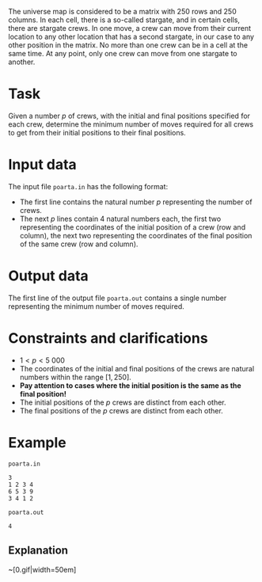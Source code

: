 
The universe map is considered to be a matrix with $250$ rows and $250$ columns. In each cell, there is a so-called stargate, and in certain cells, there are stargate crews. In one move, a crew can move from their current location to any other location that has a second stargate, in our case to any other position in the matrix. No more than one crew can be in a cell at the same time. At any point, only one crew can move from one stargate to another.

# Task

Given a number $p$ of crews, with the initial and final positions specified for each crew, determine the minimum number of moves required for all crews to get from their initial positions to their final positions.

# Input data
The input file `poarta.in` has the following format:
- The first line contains the natural number $p$ representing the number of crews.
- The next $p$ lines contain 4 natural numbers each, the first two representing the coordinates of the initial position of a crew (row and column), the next two representing the coordinates of the final position of the same crew (row and column).

# Output data
The first line of the output file `poarta.out` contains a single number representing the minimum number of moves required.

# Constraints and clarifications
- $1 < p < 5\ 000$
- The coordinates of the initial and final positions of the crews are natural numbers within the range $[1, 250]$.
- **Pay attention to cases where the initial position is the same as the final position!**
- The initial positions of the $p$ crews are distinct from each other.
- The final positions of the $p$ crews are distinct from each other.

# Example
`poarta.in`
```
3
1 2 3 4
6 5 3 9
3 4 1 2
```
`poarta.out`
```
4
```

## Explanation
~[0.gif|width=50em]
